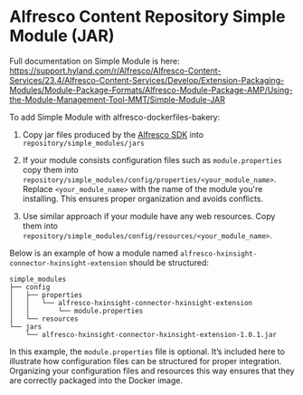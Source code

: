 # Alfresco Content Repository Simple Module (JAR)

Full documentation on Simple Module is here:
https://support.hyland.com/r/Alfresco/Alfresco-Content-Services/23.4/Alfresco-Content-Services/Develop/Extension-Packaging-Modules/Module-Package-Formats/Alfresco-Module-Package-AMP/Using-the-Module-Management-Tool-MMT/Simple-Module-JAR

To add Simple Module with alfresco-dockerfiles-bakery:

1. Copy jar files produced by the [Alfresco SDK](https://github.com/Alfresco/alfresco-sdk) into `repository/simple_modules/jars`

2. If your module consists configuration files such as `module.properties` copy
   them into `repository/simple_modules/config/properties/<your_module_name>`.
   Replace `<your_module_name>` with the name of the module you're installing.
   This ensures proper organization and avoids conflicts.

3. Use similar approach if your module have any web resources. Copy them into
   `repository/simple_modules/config/resources/<your_module_name>`.

Below is an example of how a module named
`alfresco-hxinsight-connector-hxinsight-extension` should be structured:

```tree
simple_modules
├── config
│   ├── properties
│   │   └── alfresco-hxinsight-connector-hxinsight-extension
│   │       └── module.properties
│   └── resources
└── jars
    └── alfresco-hxinsight-connector-hxinsight-extension-1.0.1.jar
```

In this example, the `module.properties` file is optional. It’s included here to
illustrate how configuration files can be structured for proper integration.
Organizing your configuration files and resources this way ensures that they are
correctly packaged into the Docker image.

